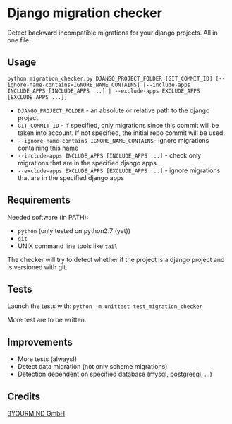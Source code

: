 # Django migration checker

Detect backward incompatible migrations for your django projects. All in one file.

## Usage

`python migration_checker.py DJANGO_PROJECT_FOLDER [GIT_COMMIT_ID] [--ignore-name-contains=IGNORE_NAME_CONTAINS] [--include-apps INCLUDE_APPS [INCLUDE_APPS ...] | --exclude-apps EXCLUDE_APPS [EXCLUDE_APPS ...]]`

* `DJANGO_PROJECT_FOLDER` - an absolute or relative path to the django project.
* `GIT_COMMIT_ID` - if specified, only migrations since this commit will be taken into account. If not specified, the initial repo commit will be used.
* `--ignore-name-contains IGNORE_NAME_CONTAINS`- ignore migrations containing this name
* `--include-apps INCLUDE_APPS [INCLUDE_APPS ...]` - check only migrations that are in the specified django apps
* `--exclude-apps EXCLUDE_APPS [EXCLUDE_APPS ...]` - ignore migrations that are in the specified django apps

## Requirements

Needed software (in PATH):

* `python` (only tested on python2.7 (yet))
* `git`
* UNIX command line tools like `tail`

The checker will try to detect whether if the project is a django project and is versioned with git.

## Tests

Launch the tests with: `python -m unittest test_migration_checker`

More test are to be written.

## Improvements

* More tests (always!)
* Detect data migration (not only scheme migrations)
* Detection dependent on specified database (mysql, postgresql, ...)

## Credits

[3YOURMIND GmbH](https://www.3yourmind.com)

